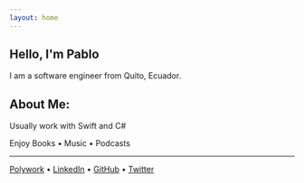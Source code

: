 ```yaml
---
layout: home
---
```

<!--
<div style="display: block;margin-bottom:10px;margin-left: auto;margin-right: auto;width: 80%;">
<img src="https://github-readme-stats.vercel.app/api?username=pablinme&show_icons=true&hide_rank=true&count_private=true&hide=issues,prs" /> <img src="https://github-readme-stats.vercel.app/api/top-langs?username=pablinme&count_private=true&hide=cmake&layout=compact" />
</div>
-->

## Hello, I'm Pablo
I am a software engineer from Quito, Ecuador.

## About Me:
Usually work with Swift and C#

Enjoy Books • Music • Podcasts

****


[Polywork](https://www.polywork.com/pablinme) • [LinkedIn](https://www.linkedin.com/in/pablinme/) • [GitHub](https://github.com/pablinme) • [Twitter](https://twitter.com/pablinme)
